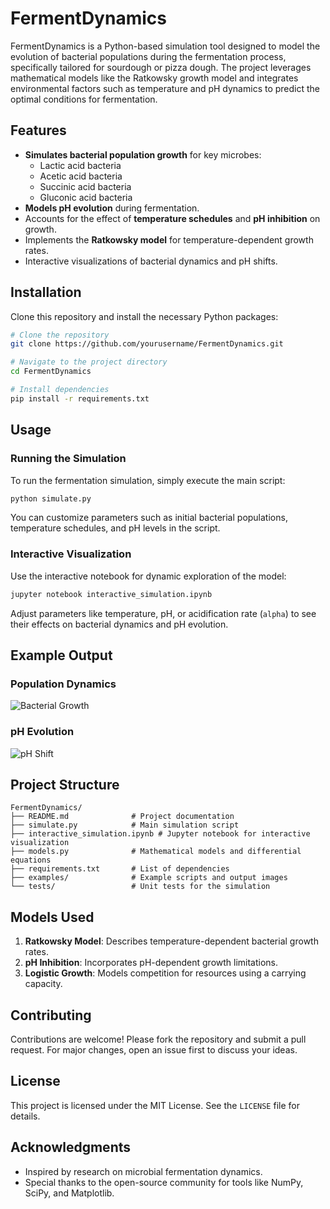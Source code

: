 # FermentDynamics
FermentDynamics is a Python-based simulation tool designed to model the evolution of bacterial populations during the fermentation process, specifically tailored for sourdough or pizza dough. The project leverages mathematical models like the Ratkowsky growth model and integrates environmental factors such as temperature and pH dynamics to predict the optimal conditions for fermentation.

## Features

- **Simulates bacterial population growth** for key microbes:
  - Lactic acid bacteria
  - Acetic acid bacteria
  - Succinic acid bacteria
  - Gluconic acid bacteria
- **Models pH evolution** during fermentation.
- Accounts for the effect of **temperature schedules** and **pH inhibition** on growth.
- Implements the **Ratkowsky model** for temperature-dependent growth rates.
- Interactive visualizations of bacterial dynamics and pH shifts.

## Installation

Clone this repository and install the necessary Python packages:

```bash
# Clone the repository
git clone https://github.com/yourusername/FermentDynamics.git

# Navigate to the project directory
cd FermentDynamics

# Install dependencies
pip install -r requirements.txt
```

## Usage

### Running the Simulation

To run the fermentation simulation, simply execute the main script:

```bash
python simulate.py
```

You can customize parameters such as initial bacterial populations, temperature schedules, and pH levels in the script.

### Interactive Visualization

Use the interactive notebook for dynamic exploration of the model:

```bash
jupyter notebook interactive_simulation.ipynb
```

Adjust parameters like temperature, pH, or acidification rate (`alpha`) to see their effects on bacterial dynamics and pH evolution.

## Example Output

### Population Dynamics

![Bacterial Growth](example_growth.png)

### pH Evolution

![pH Shift](example_pH.png)

## Project Structure

```plaintext
FermentDynamics/
├── README.md              # Project documentation
├── simulate.py            # Main simulation script
├── interactive_simulation.ipynb # Jupyter notebook for interactive visualization
├── models.py              # Mathematical models and differential equations
├── requirements.txt       # List of dependencies
├── examples/              # Example scripts and output images
└── tests/                 # Unit tests for the simulation
```

## Models Used

1. **Ratkowsky Model**: Describes temperature-dependent bacterial growth rates.
2. **pH Inhibition**: Incorporates pH-dependent growth limitations.
3. **Logistic Growth**: Models competition for resources using a carrying capacity.

## Contributing

Contributions are welcome! Please fork the repository and submit a pull request. For major changes, open an issue first to discuss your ideas.

## License

This project is licensed under the MIT License. See the `LICENSE` file for details.

## Acknowledgments

- Inspired by research on microbial fermentation dynamics.
- Special thanks to the open-source community for tools like NumPy, SciPy, and Matplotlib.
